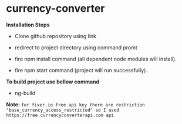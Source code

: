 # currency-converter

**Installation Steps**

- Clone github repository using link 

- redirect to project directory using command promt

- fire npm install command (all dependent node modules will install).

- fire npm start command (project will run successfully).


**To build project use bellow command**

- ng-build

**Note:** ```for fixer.io free api key there are restriction "base_currency_access_restricted" so I used https://free.currencyconverterapi.com api ```
